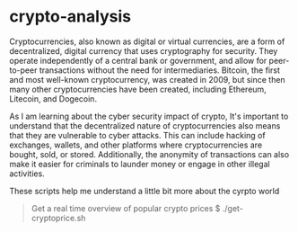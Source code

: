 # crypto-analysis

Cryptocurrencies, also known as digital or virtual currencies, are a form of decentralized, digital currency that uses cryptography for security. They operate independently of a central bank or government, and allow for peer-to-peer transactions without the need for intermediaries. Bitcoin, the first and most well-known cryptocurrency, was created in 2009, but since then many other cryptocurrencies have been created, including Ethereum, Litecoin, and Dogecoin.

As I am learning about the cyber security impact of crypto, It's important to understand that the decentralized nature of cryptocurrencies also means that they are vulnerable to cyber attacks. This can include hacking of exchanges, wallets, and other platforms where cryptocurrencies are bought, sold, or stored. Additionally, the anonymity of transactions can also make it easier for criminals to launder money or engage in other illegal activities. 

These scripts help me understand a little bit more about the cyrpto world

> Get a real time overview of popular crypto prices
$ ./get-cryptoprice.sh
